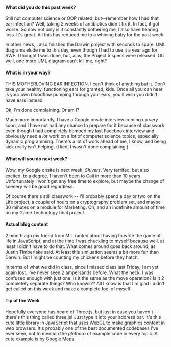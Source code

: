 #### What did you do this past week?

Still not computer science or OOP related, but--remember how I had that ear infection? Well, taking 2 weeks of antibiotics didn't fix it. In fact, it got worse. So now not only is it constantly bothering me, I also have hearing loss. It's great. All this has reduced me to a whining baby for the past week.

In other news, I also finished the Darwin project with seconds to spare. UML diagrams elude me to this day, even though I had to use it a year ago for SWE. I thought I was done, but, alas, the Project 5 specs were released. Oh well, one more UML diagram can't kill me, right?

#### What is in your way?

THIS MOTHERLOVING EAR INFECTION. I can't think of anything but it. Don't take your healthy, functioning ears for granted, kids. Once all you can hear is your own bloodflow pumping through your ears, you'll wish you didn't have ears instead.

Ok, I'm done complaining. Or am I?

Much more importantly, I have a Google onsite interview coming up *very* soon, and I have not had any chance to prepare for it because of classwork even though I had completely bombed my last Facebook interview and obviously need a *lot* work on a lot of computer science topics, especially dynamic programming. There's a lot of work ahead of me, I know, and being sick really isn't helping. (I lied, I wasn't done complaining.)

#### What will you do next week?

Wow, my Google onsite is next week. *Shivers*. Very terrifed, but also excited, to a degree. I haven't been to Cali in more than 10 years. Unfortunately I won't get any free time to explore, but maybe the change of scenery will be good regardless.

Of course there's still classwork -- I'll probably spend a day or two on the Life project, a couple of hours on a cryptography problem set, and maybe 30 minutes on a module for Marketing. Oh, and an indefinite amount of time on my Game Technology final project.

#### Actual blog content

2 month ago my friend from MIT ranted about having to write the game of life in JavaScript, and at the time I was chuckling to myself because well, at least I didn't have to do that. What comes around goes back around, as Justin Timberlake said. At least this simluation seems a bit more fun than Darwin. But I might be counting my chickens before they hatch.

In terms of what we did in class, since I missed class last Friday, I am yet again lost. I've never seen 2 ampersands before. What the heck. I was confused enough with just one. Is it the same as the move operation? Is it 2 completely separate things? Who knows?? All I know is that I'm glad I didn't get called on this week and make a complete fool of myself.

#### Tip of the Week

Hopefully everyone has heard of Three.js, but just in case you haven't -- there's this thing called three.js! Just type it into your address bar. It's this cute little library in JavaScript that uses WebGL to make graphics content in web browsers. It's probably one of the best documented codebases I've ever seen, not to mention the *plethora* of example code in every topic. A cute example is by [Google Maps](http://www.playmapscube.com/).

